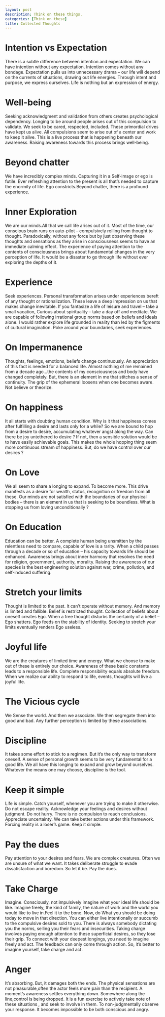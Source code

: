 ```yaml
---
layout: post
description: Think on these things.
categories: [Think on these]
title: Collected Thoughts
---
```

# Intention vs Expectation
There is a subtle difference between intention and expectation. We can have intention without any expectation. Intention comes without any bondage. Expectation pulls us into unnecessary drama – our life will depend on the currents of situations, drawing out life energies. Through intent and purpose, we express ourselves. Life is nothing but an expression of energy.

# Well-being
Seeking acknowledgment and validation from others creates psychological dependency. Longing to be around people arises out of this compulsion to validate. We seek to be cared, respected, included. These primordial drives have kept us alive. All compulsions seem to arise out of a center and work to keep it alive. This is a live process that is happening beneath our awareness. Raising awareness towards this process brings well-being.

# Beyond chatter
We have incredibly complex minds. Capturing it in a Self-image or ego is futile. Ever refreshing attention to the present is all that’s needed to capture the enormity of life. Ego constricts.Beyond chatter, there is a profound experience.

# Inner Exploration
We are our minds.All that we call life arises out of it. Most of the time, our conscious brain runs on auto-pilot – compulsively rolling from thought to thought. Paradoxically, without any force but by just observing these thoughts and sensations as they arise in consciousness seems to have an immediate calming effect. The experience of paying attention to the contents of consciousness brings about fundamental changes in the very perception of life. It would be a disaster to go through life without ever exploring the depths of it.

# Experience
Seek experiences. Personal transformation arises under experiences bereft of any thought or rationalization. These leave a deep impression on us that makes change inevitable. If you fantasize a life of leisure and travel – take a small vacation, Curious about spirituality – take a day off and meditate. We are capable of following irrational group norms based on beliefs and ideals alone. I would rather explore life grounded in reality than led by the figments of cultural imagination. Poke around your boundaries, seek experiences.

# On Impermanence
Thoughts, feelings, emotions, beliefs change continuously. An appreciation of this fact is needed for a balanced life. Almost nothing of me remained from a decade ago…the contents of my consciousness and body have changed completely. But, there is an element in me that stitches a sense of continuity. The grip of the ephemeral loosens when one becomes aware. Not believe or theorize.

# On happiness
It all starts with doubting human condition. Why is it that happiness comes after fulfilling a desire and lasts only for a while? So we are bound to hop from a desire to desire, accumulating whatever angst along the way. Can there be joy untethered to desire ? If not, then a sensible solution would be to have easily achievable goals. This makes the whole hopping thing seem more continuous stream of happiness. But, do we have control over our desires ?

# On Love
We all seem to share a longing to expand. To become more. This drive manifests as a desire for wealth, status, recognition or freedom from all these. Our minds are not satisfied with the boundaries of our physical bodies – there is an element in us that is seeking to be boundless. What is stopping us from loving unconditionally ?

# On Education
Education can be better. A complete human being unsmitten by the relentless need to compare, capable of love is a rarity. When a child passes through a decade or so of education – his capacity towards life should be enhanced. Awareness brings about inner harmony that resolves the need for religion, government, authority, morality. Raising the awareness of our species is the best engineering solution against war, crime, pollution, and self-induced suffering.

# Stretch your limits
Thought is limited to the past. It can’t operate without memory. And memory is limited and fallible. Belief is restricted thought. Collection of beliefs about oneself creates Ego. When a free thought disturbs the certainty of a belief – Ego shatters. Ego feeds on the stability of identity. Seeking to stretch your limits eventually renders Ego useless.

# Joyful life
We are the creatures of limited time and energy. What we choose to make out of these is entirely our choice. Awareness of these basic constants leads to a responsible life. Complete responsibility equals absolute freedom. When we realize our ability to respond to life, events, thoughts will live a joyful life.

# The Vicious cycle
We Sense the world. And then we associate. We then segregate them into good and bad. Any further perception is limited by these associations.

# Discipline
It takes some effort to stick to a regimen. But it’s the only way to transform oneself. A sense of personal growth seems to be very fundamental for a good life. We all have this longing to expand and grow beyond ourselves. Whatever the means one may choose, discipline is the tool.

# Keep it simple
Life is simple. Catch yourself, whenever you are trying to make it otherwise. Do not escape reality. Acknowledge your feelings and desires without judgment. Do not hurry. There is no compulsion to reach conclusions. Appreciate uncertainty. We can take better actions under this framework. Forcing reality is a loser’s game. Keep it simple.

# Pay the dues
Pay attention to your desires and fears. We are complex creatures. Often we are unsure of what we want. It takes deliberate struggle to evade dissatisfaction and boredom. So let it be. Pay the dues.

# Take Charge
Imagine. Consciously, not impulsively imagine what your ideal life should be like. Imagine freely, the kind of family, the nature of work and the world you would like to live in.Feel it to the bone. Now, do What you should be doing today to move in that direction. You can either live intentionally or succumb to the compulsive desires sold to you. There is always somebody dictating you the norms, selling you their fears and insecurities. Taking charge involves paying enough attention to these superficial desires, so they lose their grip. To connect with your deepest longings, you need to imagine freely and act. The feedback can only come through action. So, it’s better to imagine yourself, take charge and act.

# Anger
It’s absorbing. But, it damages both the ends. The physical sensations are not pleasurable,often the actor feels more pain than the recipient. A moment’s awareness settles everything down. Somewhere along the line,control is being dropped. It is a fun exercise to actively take note of these situations , and seek to involve in them. To non-judgmentally observe your response. It becomes impossible to be both conscious and angry.


